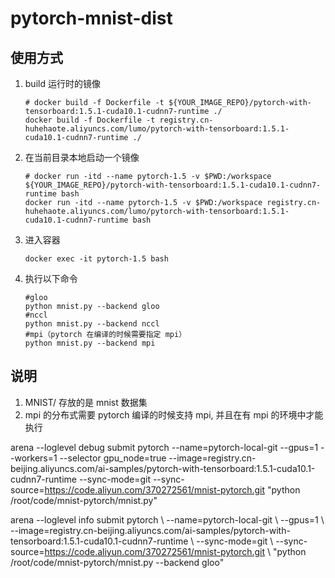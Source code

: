 # pytorch-mnist-dist

## 使用方式
1. build 运行时的镜像
    ```shell
    # docker build -f Dockerfile -t ${YOUR_IMAGE_REPO}/pytorch-with-tensorboard:1.5.1-cuda10.1-cudnn7-runtime ./
    docker build -f Dockerfile -t registry.cn-huhehaote.aliyuncs.com/lumo/pytorch-with-tensorboard:1.5.1-cuda10.1-cudnn7-runtime ./
    ```
2. 在当前目录本地启动一个镜像
    ```shell
    # docker run -itd --name pytorch-1.5 -v $PWD:/workspace ${YOUR_IMAGE_REPO}/pytorch-with-tensorboard:1.5.1-cuda10.1-cudnn7-runtime bash
    docker run -itd --name pytorch-1.5 -v $PWD:/workspace registry.cn-huhehaote.aliyuncs.com/lumo/pytorch-with-tensorboard:1.5.1-cuda10.1-cudnn7-runtime bash
    ```
3. 进入容器
    ```shell
    docker exec -it pytorch-1.5 bash
    ```
4. 执行以下命令
    ```shell
    #gloo
    python mnist.py --backend gloo
    #nccl
    python mnist.py --backend nccl
    #mpi（pytorch 在编译的时候需要指定 mpi）
    python mnist.py --backend mpi
    ```

## 说明
1. MNIST/ 存放的是 mnist 数据集
2. mpi 的分布式需要 pytorch 编译的时候支持 mpi, 并且在有 mpi 的环境中才能执行



arena --loglevel debug submit pytorch --name=pytorch-local-git --gpus=1  --workers=1 --selector gpu_node=true --image=registry.cn-beijing.aliyuncs.com/ai-samples/pytorch-with-tensorboard:1.5.1-cuda10.1-cudnn7-runtime  --sync-mode=git --sync-source=https://code.aliyun.com/370272561/mnist-pytorch.git "python /root/code/mnist-pytorch/mnist.py"



arena --loglevel info submit pytorch \    --name=pytorch-local-git \    --gpus=1 \    --image=registry.cn-beijing.aliyuncs.com/ai-samples/pytorch-with-tensorboard:1.5.1-cuda10.1-cudnn7-runtime \    --sync-mode=git \    --sync-source=https://code.aliyun.com/370272561/mnist-pytorch.git \    "python /root/code/mnist-pytorch/mnist.py --backend gloo"

